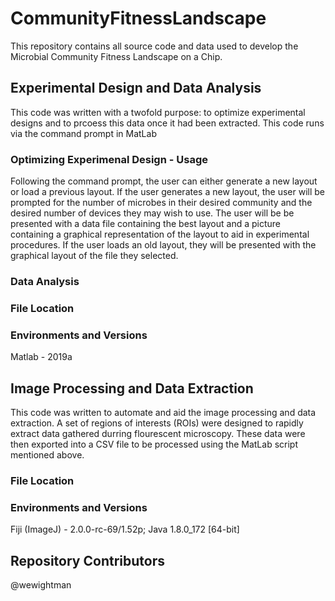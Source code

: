 # CommunityFitnessLandscape
This repository contains all source code and data used to develop the Microbial Community Fitness Landscape on a Chip.

## Experimental Design and Data Analysis
<!-----
Describe what this code was used for
----->
This code was written with a twofold purpose: to optimize experimental designs and to prcoess this data once it had been extracted.
This code runs via the command prompt in MatLab

### Optimizing Experimenal Design - Usage
Following the command prompt, the user can either generate a new layout or load a previous layout.
If the user generates a new layout, the user will be prompted for the number of microbes in their desired community and the desired number of devices they may wish to use. The user will be be presented with a data file containing the best layout and a picture containing a graphical representation of the layout to aid in experimental procedures.
If the user loads an old layout, they will be presented with the graphical layout of the file they selected.

### Data Analysis
<!-----
Needs to be filled - Hellloooooooooo
----->

### File Location
<!-----
Describe where in Github this code can be found - Currently TBD
----->

### Environments and Versions
<!-----
Describe what coding evironment, language, and version was used
----->
Matlab - 2019a

## Image Processing and Data Extraction
<!-----
Describe what this code was used for
----->
This code was written to automate and aid the image processing and data extraction. A set of regions of interests (ROIs) were designed to rapidly extract data gathered durring flourescent microscopy.
These data were then exported into a CSV file to be processed using the MatLab script mentioned above.

### File Location
<!-----
Describe where in Github this code can be found
----->

### Environments and Versions
<!-----
Describe what coding evironment, language, and version was used
----->
Fiji (ImageJ) - 2.0.0-rc-69/1.52p; Java 1.8.0_172 [64-bit]



## Repository Contributors
@wewightman
